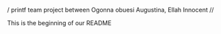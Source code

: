 / printf team project between Ogonna obuesi Augustina, Ellah Innocent //

This is the beginning of our README
